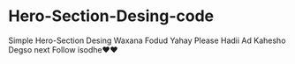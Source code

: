 # Hero-Section-Desing-code
Simple Hero-Section Desing Waxana Fodud Yahay Please Hadii Ad Kahesho Degso next Follow isodhe❤️❤️
